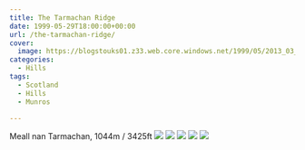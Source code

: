 ```yaml
---
title: The Tarmachan Ridge
date: 1999-05-29T18:00:00+00:00
url: /the-tarmachan-ridge/
cover: 
  image: https://blogstouks01.z33.web.core.windows.net/1999/05/2013_03_04_22_27_11-1.jpg
categories:
  - Hills
tags:
  - Scotland
  - Hills
  - Munros

---
```

Meall nan Tarmachan, 1044m / 3425ft
    ![](https://blogstouks01.z33.web.core.windows.net/2023/08/2013_03_04_22_27_18-1.jpg)
    ![](https://blogstouks01.z33.web.core.windows.net/2023/08/2013_03_04_22_27_09-1.jpg)
    ![](https://blogstouks01.z33.web.core.windows.net/2023/08/2013_03_04_22_27_11-2.jpg)
    ![](https://blogstouks01.z33.web.core.windows.net/2023/08/2013_03_04_22_27_13-1.jpg)
    ![](https://blogstouks01.z33.web.core.windows.net/2023/08/2013_03_04_22_27_15-1.jpg)
